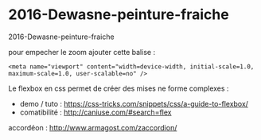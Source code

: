 # 2016-Dewasne-peinture-fraiche
2016-Dewasne-peinture-fraiche


pour empecher le zoom ajouter cette balise :

`<meta name="viewport" content="width=device-width, initial-scale=1.0, maximum-scale=1.0, user-scalable=no" />`

Le flexbox en css permet de créer des mises ne forme complexes :

- demo / tuto : https://css-tricks.com/snippets/css/a-guide-to-flexbox/
- comatibilité : http://caniuse.com/#search=flex


accordéon : http://www.armagost.com/zaccordion/
